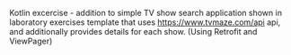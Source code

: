 Kotlin excercise - addition to simple TV show search application shown in laboratory exercises template that uses https://www.tvmaze.com/api api, and additionally provides details for each show. (Using Retrofit and ViewPager)
